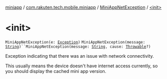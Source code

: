 [miniapp](../../index.md) / [com.rakuten.tech.mobile.miniapp](../index.md) / [MiniAppNetException](index.md) / [&lt;init&gt;](./-init-.md)

# &lt;init&gt;

`MiniAppNetException(e: `[`Exception`](https://kotlinlang.org/api/latest/jvm/stdlib/kotlin/-exception/index.html)`)`
`MiniAppNetException(message: `[`String`](https://kotlinlang.org/api/latest/jvm/stdlib/kotlin/-string/index.html)`)``MiniAppNetException(message: `[`String`](https://kotlinlang.org/api/latest/jvm/stdlib/kotlin/-string/index.html)`, cause: `[`Throwable`](https://kotlinlang.org/api/latest/jvm/stdlib/kotlin/-throwable/index.html)`?)`

Exception indicating that there was an issue with network connectivity.

This usually means the device doesn't have internet access currently,
so you should display the cached mini app version.

